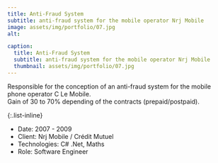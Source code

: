 ```yaml
---
title: Anti-Fraud System
subtitle: anti-fraud system for the mobile operator Nrj Mobile
image: assets/img/portfolio/07.jpg
alt: 

caption:
  title: Anti-Fraud System
  subtitle: anti-fraud system for the mobile operator Nrj Mobile
  thumbnail: assets/img/portfolio/07.jpg
---
```

Responsible for the conception of an anti-fraud system for the mobile phone operator C Le Mobile.\
Gain of 30 to 70% depending of the contracts (prepaid/postpaid).

{:.list-inline}
- Date: 2007 - 2009
- Client: Nrj Mobile / Crédit Mutuel
- Technologies: C# .Net, Maths
- Role: Software Engineer

